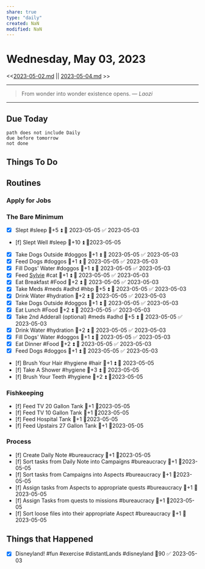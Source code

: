 ```yaml
---
share: true
type: "daily"
created: NaN 
modified: NaN
---
```

# Wednesday, May 03, 2023
<<[2023-05-02.md](./2023-05-02.md) || [2023-05-04.md](./2023-05-04.md) >>

---

> From wonder into wonder existence opens.
> — <cite>Laozi</cite>

---
## Due Today
```tasks
path does not include Daily
due before tomorrow
not done
```

## Things To Do


## Routines
### Apply for Jobs


### The Bare Minimum
- [x] Slept #sleep 🥄+5 ⏫ 📅 2023-05-05 ✅ 2023-05-03
- [f] Slept Well #sleep 🥄+10 ⏫  📆2023-05-05
- [x] Take Dogs Outside  #doggos  🥄+1 ⏫ 📅 2023-05-05 ✅ 2023-05-03
- [x] Feed Dogs #doggos  🥄+1 ⏫ 📅 2023-05-05 ✅ 2023-05-03
- [x] Fill Dogs' Water #doggos  🥄+1 ⏫ 📅 2023-05-05 ✅ 2023-05-03
- [x] Feed [Sylvie](./Sylvie.md) #cat 🥄+1 ⏫ 📅 2023-05-05 ✅ 2023-05-03
- [x] Eat Breakfast #Food  🥄+2 ⏫ 📅 2023-05-05 ✅ 2023-05-03
- [x] Take Meds  #meds #adhd #hbp 🥄+5 ⏫ 📅 2023-05-05 ✅ 2023-05-03
- [x] Drink Water #hydration 🥄+2 ⏫ 📅 2023-05-05 ✅ 2023-05-03
- [x] Take Dogs Outside  #doggos 🥄+1 ⏫ 📅 2023-05-05 ✅ 2023-05-03
- [x] Eat Lunch #Food  🥄+2 ⏫ 📅 2023-05-05 ✅ 2023-05-03
- [x] Take 2nd Adderall (optional) #meds #adhd  🥄+5 ⏫ 📅 2023-05-05 ✅ 2023-05-03
- [x] Drink Water #hydration   🥄+2 ⏫ 📅 2023-05-05 ✅ 2023-05-03
- [x] Fill Dogs' Water #doggos  🥄+1 ⏫ 📅 2023-05-05 ✅ 2023-05-03
- [x] Eat Dinner #Food  🥄+2 ⏫ 📅 2023-05-05 ✅ 2023-05-03
- [x] Feed Dogs #doggos  🥄+1 ⏫ 📅 2023-05-05 ✅ 2023-05-03
- [f] Brush Your Hair #hygiene #hair 🥄+1 ⏫ 📅 2023-05-05
- [f] Take A Shower #hygiene  🥄+3 ⏫ 📅 2023-05-05
- [f] Brush Your Teeth #hygiene 🥄+2 ⏫ 📆2023-05-05


### Fishkeeping
- [f] Feed TV 20 Gallon Tank 🥄+1 📆2023-05-05
- [f] Feed TV 10 Gallon Tank 🥄+1 📆2023-05-05
- [f] Feed Hospital Tank 🥄+1 📆2023-05-05
- [f] Feed Upstairs 27 Gallon Tank 🥄+1 📆2023-05-05


### Process
- [f] Create Daily Note #bureaucracy 🥄+1   📆2023-05-05
- [f] Sort tasks from Daily Note into Campaigns #bureaucracy 🥄+1   📆2023-05-05
- [f] Sort tasks from Campaigns into Aspects  #bureaucracy 🥄+1   📆2023-05-05
- [f] Assign tasks from Aspects to appropriate quests  #bureaucracy 🥄+1   📆2023-05-05
- [f] Assign Tasks from quests to missions  #bureaucracy 🥄+1   📆2023-05-05
- [f] Sort loose files into their appropriate Aspect  #bureaucracy 🥄+1   📆2023-05-05




## Things that Happened
- [x] Disneyland! #fun #exercise #distantLands #disneyland 🥄90 ✅ 2023-05-03